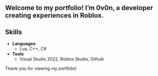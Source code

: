 ## Welcome to my portfolio! I’m 0v0n, a developer creating experiences in Roblox.


## Skills

- **Languages**
    - Lua, C++, C#
- **Tools**
    - Visual Studio 2022, Roblox Studio, Github

Thank you for viewing my portfolio!

